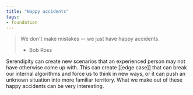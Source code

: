 ```yaml
---
title: "Happy accidents"
tags:
- foundation
---
```


>We don't make mistakes -- we just have happy accidents.
>- Bob Ross

Serendipity can create new scenarios that an experienced person may not have otherwise come up with. This can create [[edge case]] that can break our internal algorithms and force us to think in new ways, or it can push an unknown situation into more familiar territory. What we make out of these happy accidents can be very interesting.